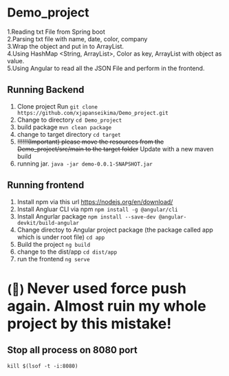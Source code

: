 # Demo_project
1.Reading txt File from Spring boot  
2.Parsing txt file with name, date, color, company  
3.Wrap the object and put in to ArrayList.  
4.Using HashMap <String, ArrayList>, Color as key, ArrayList with object as value.  
5.Using Angular to read all the JSON File and perform in the frontend.  

## Running Backend
 1. Clone project 
Run `git clone https://github.com/xjapanseikima/Demo_project.git`
 2. Change to directory 
`cd Demo_project`
 3. build package 
`mvn clean package`
 4. change to target directory 
`cd target`  
 5. ~~!!!!!!(Important) please move the resources from the Demo_project/src/main to the target folder~~  Update with a new maven build
 6. running jar. 
`java -jar demo-0.0.1-SNAPSHOT.jar`

## Running frontend
1. Install npm via this url
https://nodejs.org/en/download/
2. Install Angluar CLI via npm 
`npm install -g @angular/cli`
3. Install Angurlar package
`npm install --save-dev @angular-devkit/build-angular`
5. Change directoy to Angular project package (the package called app which is under root file) 
`cd app`
5.  Build the project 
`ng build`
6. change to the dist/app 
`cd dist/app`
7. run the frontend 
`ng serve`
#  (&#x1F534;) <span style="font-size:larger;">Never used force push again. Almost ruin my whole project by this mistake!</span>




## Stop all process on 8080 port
`kill $(lsof -t -i:8080)`
